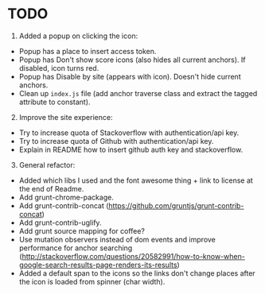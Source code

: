 # TODO #

1. Added a popup on clicking the icon:
 * Popup has a place to insert access token.
 * Popup has Don't show score icons (also hides all current anchors). If disabled, icon turns red.
 * Popup has Disable by site (appears with icon). Doesn't hide current anchors.
 * Clean up `index.js` file (add anchor traverse class and extract the tagged attribute to constant).

2. Improve the site experience:
 * Try to increase quota of Stackoverflow with authentication/api key.
 * Try to increase quota of Github with authentication/api key.
 * Explain in README how to insert github auth key and stackoverflow.

3. General refactor:
 * Added which libs I used and the font awesome thing + link to license at the end of Readme.
 * Add grunt-chrome-package.
 * Add grunt-contrib-concat (https://github.com/gruntjs/grunt-contrib-concat)
 * Add grunt-contrib-uglify.
 * Add grunt source mapping for coffee?
 * Use mutation observers instead of dom events and improve performance for anchor searching (http://stackoverflow.com/questions/20582991/how-to-know-when-google-search-results-page-renders-its-results)
 * Added a default span to the icons so the links don't change places after the icon is loaded from spinner (char width).
